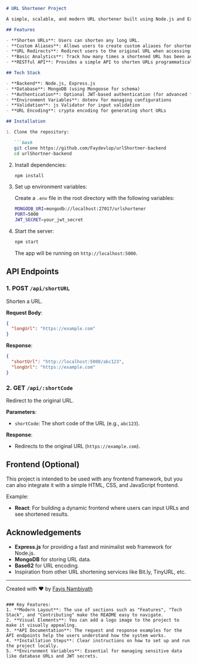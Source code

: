 

```markdown
# URL Shortener Project

A simple, scalable, and modern URL shortener built using Node.js and Express. This project allows users to shorten long URLs and redirect them to the original URLs efficiently.

## Features

- **Shorten URLs**: Users can shorten any long URL.
- **Custom Aliases**: Allows users to create custom aliases for shortened URLs.
- **URL Redirects**: Redirect users to the original URL when accessing a shortened URL.
- **Basic Analytics**: Track how many times a shortened URL has been accessed.
- **RESTful API**: Provides a simple API to shorten URLs programmatically.

## Tech Stack

- **Backend**: Node.js, Express.js
- **Database**: MongoDB (using Mongoose for schema)
- **Authentication**: Optional JWT-based authentication (for advanced features)
- **Environment Variables**: dotenv for managing configurations
- **Validation**: js Validator for input validation
- **URL Encoding**: crypto encoding for generating short URLs

## Installation

1. Clone the repository:

   ```bash
   git clone https://github.com/Faydevlop/urlShortner-backend
   cd urlShortner-backend
   ```

2. Install dependencies:

   ```bash
   npm install
   ```

3. Set up environment variables:

   Create a `.env` file in the root directory with the following variables:

   ```bash
   MONGODB_URI=mongodb://localhost:27017/urlshortener
   PORT=5000
   JWT_SECRET=your_jwt_secret
   ```

4. Start the server:

   ```bash
   npm start
   ```

   The app will be running on `http://localhost:5000`.

## API Endpoints

### 1. **POST** `/api/shortURL`
Shorten a URL.

**Request Body**:

```json
{
  "longUrl": "https://example.com"
}
```

**Response**:

```json
{
  "shortUrl": "http://localhost:5000/abc123",
  "longUrl": "https://example.com"
}
```

### 2. **GET** `/api/:shortCode`
Redirect to the original URL.

**Parameters**:

- `shortCode`: The short code of the URL (e.g., `abc123`).

**Response**:

- Redirects to the original URL (`https://example.com`).

## Frontend (Optional)

This project is intended to be used with any frontend framework, but you can also integrate it with a simple HTML, CSS, and JavaScript frontend. 

Example:

- **React**: For building a dynamic frontend where users can input URLs and see shortened results.

## Acknowledgements

- **Express.js** for providing a fast and minimalist web framework for Node.js.
- **MongoDB** for storing URL data.
- **Base62** for URL encoding.
- Inspiration from other URL shortening services like Bit.ly, TinyURL, etc.

---

Created with ❤️ by [Fayis Nambiyath](https://github.com/Faydevlop)
```

### Key Features:
1. **Modern Layout**: The use of sections such as "Features", "Tech Stack", and "Contributing" make the README easy to navigate.
2. **Visual Elements**: You can add a logo image to the project to make it visually appealing.
3. **API Documentation**: The request and response examples for the API endpoints help the users understand how the system works.
4. **Installation Steps**: Clear instructions on how to set up and run the project locally.
5. **Environment Variables**: Essential for managing sensitive data like database URLs and JWT secrets.

